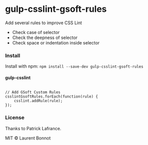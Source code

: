 # gulp-csslint-gsoft-rules
Add several rules to improve CSS Lint

- Check case of selector
- Check the deepness of selector
- Check space or indentation inside selector

### Install

Install with npm: `npm install --save-dev gulp-csslint-gsoft-rules`

#### gulp-csslint

```

// Add GSoft Custom Rules
csslintGsoftRules.forEach(function(rule) {
    csslint.addRule(rule);
});
```

### License

Thanks to Patrick Lafrance.

MIT © Laurent Bonnot